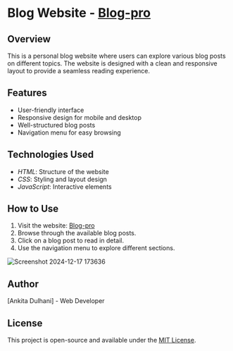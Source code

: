 # Blog Website - [Blog-pro](https://ankitadulhani.github.io/Blog-pro/)

## Overview
This is a personal blog website where users can explore various blog posts on different topics. The website is designed with a clean and responsive layout to provide a seamless reading experience.

## Features
- User-friendly interface
- Responsive design for mobile and desktop
- Well-structured blog posts
- Navigation menu for easy browsing

## Technologies Used
- *HTML*: Structure of the website
- *CSS*: Styling and layout design
- *JavaScript*: Interactive elements

## How to Use
1. Visit the website: [Blog-pro](https://ankitadulhani.github.io/Blog-pro/)
2. Browse through the available blog posts.
3. Click on a blog post to read in detail.
4. Use the navigation menu to explore different sections.

![Screenshot 2024-12-17 173636](https://github.com/user-attachments/assets/d19e85fc-11ad-47e1-8829-a444415cadc1)


## Author
[Ankita Dulhani] - Web Developer

## License
This project is open-source and available under the [MIT License](LICENSE).
